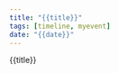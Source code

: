 ```yaml
---
title: "{{title}}"
tags: [timeline, myevent]
date: "{{date}}"
---
```

<span 
	  class='ob-timelines' 
	  data-date='{{date}}' 
	  data-title='' 
	  data-class='orange' 
	  data-img = '' 
	  data-type='range' 
	  data-end='{{date}}'> 
	{{title}}
</span>

